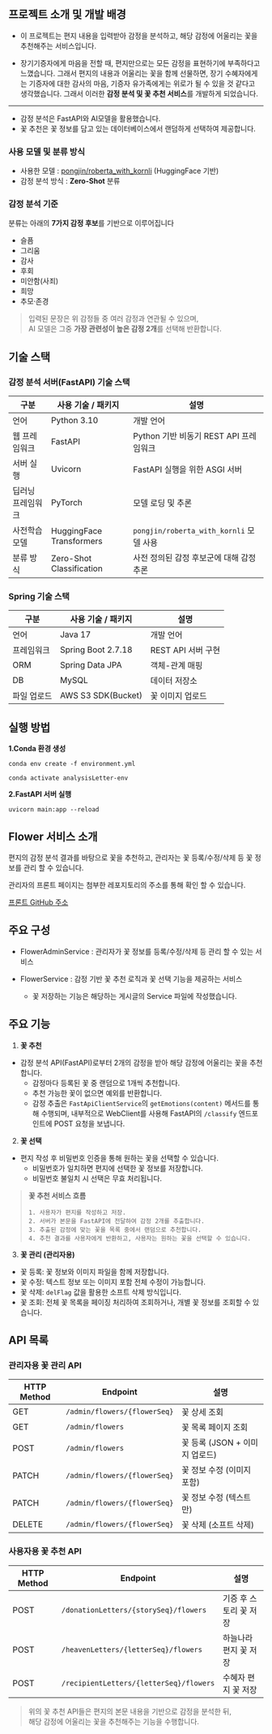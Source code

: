## 프로젝트 소개 및 개발 배경
- 이 프로젝트는 편지 내용을 입력받아 감정을 분석하고, 
해당 감정에 어울리는 꽃을 추천해주는 서비스입니다.

- 장기기증자에게 마음을 전할 때, 편지만으로는 모든 감정을 표현하기에 부족하다고 느꼈습니다.
그래서 편지의 내용과 어울리는 꽃을 함께 선물하면,
장기 수혜자에게는 기증자에 대한 감사의 마음,
기증자 유가족에게는 위로가 될 수 있을 것 같다고 생각했습니다.
그래서 이러한 **감정 분석 및 꽃 추천 서비스**를 개발하게 되었습니다.

---
- 감정 분석은 FastAPI와 AI모델을 활용했습니다.
- 꽃 추천은 꽃 정보를 담고 있는 데이터베이스에서 랜덤하게 선택하여 제공합니다.

### 사용 모델 및 분류 방식
- 사용한 모델 : [pongjin/roberta_with_kornli](https://huggingface.co/pongjin/roberta_with_kornli) (HuggingFace 기반)  
- 감정 분석 방식 : **Zero-Shot** 분류

### 감정 분석 기준 
분류는 아래의 **7가지 감정 후보**를 기반으로 이루어집니다
- 슬픔
- 그리움
- 감사
- 후회
- 미안함(사죄)
- 희망
- 추모·존경
 
> 입력된 문장은 위 감정들 중 여러 감정과 연관될 수 있으며,  
> AI 모델은 그중 **가장 관련성이 높은 감정 2개**를 선택해 반환합니다.

## 기술 스택

### 감정 분석 서버(FastAPI) 기술 스택
| 구분             | 사용 기술 / 패키지         | 설명                                               |
|------------------|----------------------------|----------------------------------------------------|
| 언어             | Python 3.10                | 개발 언어                           |
| 웹 프레임워크    | FastAPI                    | Python 기반 비동기 REST API 프레임워크             |
| 서버 실행        | Uvicorn                    | FastAPI 실행을 위한 ASGI 서버                      |
| 딥러닝 프레임워크| PyTorch                    | 모델 로딩 및 추론                                  |
| 사전학습 모델    | HuggingFace Transformers   | `pongjin/roberta_with_kornli` 모델 사용             |
| 분류 방식        | Zero-Shot Classification   | 사전 정의된 감정 후보군에 대해 감정 추론           |

### Spring 기술 스택
| 구분        | 사용 기술 / 패키지     | 설명                         |
|-------------|--------------------------|------------------------------|
| 언어        | Java 17                 | 개발 언어             |
| 프레임워크  | Spring Boot 2.7.18      | REST API 서버 구현           |
| ORM         | Spring Data JPA         | 객체-관계 매핑               |
| DB          | MySQL                   | 데이터 저장소                |
| 파일 업로드 | AWS S3 SDK(Bucket)              | 꽃 이미지 업로드             |


## 실행 방법

**1.Conda 환경 생성**
````
conda env create -f environment.yml

conda activate analysisLetter-env
````
**2.FastAPI 서버 실행**
````
uvicorn main:app --reload
````

## Flower 서비스 소개
편지의 감정 분석 결과를 바탕으로 꽃을 추천하고,
관리자는 꽃 등록/수정/삭제 등 꽃 정보를 관리 할 수 있습니다.

관리자의 프론트 페이지는 첨부한 레포지토리의 주소를 통해 확인 할 수 있습니다.

[프론트 GitHub 주소](https://github.com/ByeongWoo99/Admin_Flower_Service)

## 주요 구성
- FlowerAdminService : 관리자가 꽃 정보를 등록/수정/삭제 등 관리 할 수 있는 서비스

- FlowerService : 감정 기반 꽃 추천 로직과 꽃 선택 기능을 제공하는 서비스
  - 꽃 저장하는 기능은 해당하는 게시글의 Service 파일에 작성했습니다.

## 주요 기능

1. **꽃 추천**
- 감정 분석 API(FastAPI)로부터 2개의 감정을 받아 해당 감정에 어울리는 꽃을 추천합니다.
     - 감정마다 등록된 꽃 중 랜덤으로 1개씩 추천합니다.
     - 추천 가능한 꽃이 없으면 예외를 반환합니다.
     - 감정 추출은 `FastApiClientService`의 `getEmotions(content)` 메서드를 통해 수행되며, 내부적으로 WebClient를 사용해 FastAPI의 `/classify` 엔드포인트에 POST 요청을 보냅니다.
  
2. **꽃 선택**
- 편지 작성 후 비밀번호 인증을 통해 원하는 꽃을 선택할 수 있습니다.
     - 비밀번호가 일치하면 편지에 선택한 꽃 정보를 저장합니다.
     - 비밀번호 불일치 시 선택은 무효 처리됩니다.
> **꽃 추천 서비스 흐름**
> ```
> 1. 사용자가 편지를 작성하고 저장.
> 2. 서버가 본문을 FastAPI에 전달하여 감정 2개를 추출합니다.
> 3. 추출된 감정에 맞는 꽃을 목록 중에서 랜덤으로 추천합니다.
> 4. 추천 결과를 사용자에게 반환하고, 사용자는 원하는 꽃을 선택할 수 있습니다.
> ```

3. **꽃 관리 (관리자용)**
 - 꽃 등록: 꽃 정보와 이미지 파일을 함께 저장합니다.
 - 꽃 수정: 텍스트 정보 또는 이미지 포함 전체 수정이 가능합니다.
 - 꽃 삭제: `delFlag` 값을 활용한 소프트 삭제 방식입니다.
 - 꽃 조회: 전체 꽃 목록을 페이징 처리하여 조회하거나, 개별 꽃 정보를 조회할 수 있습니다.

## API 목록
###  관리자용 꽃 관리 API

| HTTP Method | Endpoint                      | 설명                           | 
|-------------|-------------------------------|--------------------------------|
| GET         | `/admin/flowers/{flowerSeq}`  | 꽃 상세 조회                    |
| GET         | `/admin/flowers`              | 꽃 목록 페이지 조회             |
| POST        | `/admin/flowers`              | 꽃 등록 (JSON + 이미지 업로드)  |
| PATCH       | `/admin/flowers/{flowerSeq}`  | 꽃 정보 수정 (이미지 포함)     |
| PATCH       | `/admin/flowers/{flowerSeq}`  | 꽃 정보 수정 (텍스트만)        |
| DELETE      | `/admin/flowers/{flowerSeq}`  | 꽃 삭제 (소프트 삭제)          |

### 사용자용 꽃 추천 API

| HTTP Method | Endpoint                                       | 설명            |
|-------------|------------------------------------------------|---------------|
| POST        | `/donationLetters/{storySeq}/flowers`          | 기증 후 스토리 꽃 저장 |
| POST        | `/heavenLetters/{letterSeq}/flowers`           | 하늘나라 편지 꽃 저장  |
| POST        | `/recipientLetters/{letterSeq}/flowers`        | 수혜자 편지 꽃 저장   |

> 위의 꽃 추천 API들은 편지의 본문 내용을 기반으로 감정을 분석한 뒤,  
> 해당 감정에 어울리는 꽃을 추천해주는 기능을 수행합니다.

